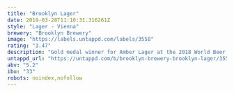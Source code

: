 ```yaml
---
title: "Brooklyn Lager"
date: 2019-03-28T11:10:31.316261Z
style: "Lager - Vienna"
brewery: "Brooklyn Brewery"
image: "https://labels.untappd.com/labels/3558"
rating: "3.47"
description: "Gold medal winner for Amber Lager at the 2018 World Beer Cup. Caramel-forward amber lager with a refreshing dry-hopped aroma. "
untappd_url: "https://untappd.com/b/brooklyn-brewery-brooklyn-lager/3558"
abv: "5.2"
ibu: "33"
robots: noindex,nofollow
---
```


